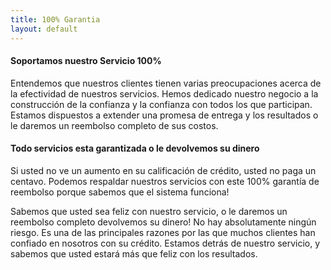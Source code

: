 ```yaml
---
title: 100% Garantia
layout: default
---
```

<h4>Soportamos nuestro Servicio 100% </h4>
Entendemos que nuestros clientes tienen varias preocupaciones acerca de la efectividad de nuestros servicios. Hemos dedicado nuestro negocio a la construcción de la confianza y la confianza con todos los que participan. Estamos dispuestos a extender una promesa de entrega y los resultados o le daremos un reembolso completo de sus costos.

<h4>Todo servicios esta garantizada o le devolvemos su dinero </h4>
Si usted no ve un aumento en su calificación de crédito, usted no paga un centavo. Podemos respaldar nuestros servicios con este 100% garantía de reembolso porque sabemos que el sistema funciona!

Sabemos que usted sea feliz con nuestro servicio, o le daremos un reembolso completo devolvemos su dinero! No hay absolutamente ningún riesgo. Es una de las principales razones por las que muchos clientes han confiado en nosotros con su crédito. Estamos detrás de nuestro servicio, y sabemos que usted estará más que feliz con los resultados.
